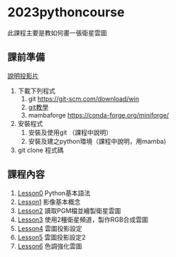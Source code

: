 # 2023pythoncourse 
此課程主要是教如何畫一張衛星雲圖
## 課前準備
[說明投影片](https://docs.google.com/presentation/d/1ZmeSg_rtY1cjtUMehht5_fvQbtBCRfTc/edit?usp=sharing&ouid=103885102919149558663&rtpof=true&sd=true)
1. 下載下列程式
   1. git https://git-scm.com/download/win
   2. [git教學](https://backlog.com/git-tutorial/tw/intro/intro2_1.html)
   3. mambaforge https://conda-forge.org/miniforge/
3. 安裝程式
   1. 安裝及使用git （課程中說明）
   3. 安裝及建之python環境（課程中說明，用mamba)
4. git clone 程式碼

## 課程內容
1. [Lesson0](./Lesson0/Lesson0.ipynb) Python基本語法
2. [Lesson1](./Lesson1/Lesson1.ipynb) 影像基本概念
3. [Lesson2](./Lesson2/Lesson2.ipynb) 讀取PGM檔並繪製衛星雲圖
4. [Lesson3](./Lesson3/Lesson3.ipynb) 使用2種衛星頻道，製作RGB合成雲圖
5. [Lesson4](./Lesson4/Lesson4.ipynb) 雲圖投影設定
6. [Lesson5](./Lesson5/Lesson5.ipynb) 雲圖投影設定2  
7. [Lesson6](./Lesson6/Lesson6.ipynb) 色調強化雲圖
